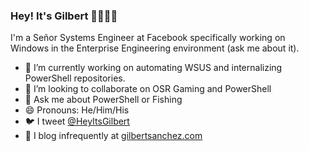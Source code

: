 ### Hey! It's Gilbert 👋🤹🏻‍♂️

I'm a Señor Systems Engineer at Facebook specifically working on Windows in the Enterprise Engineering environment (ask me about it).

- 🔭 I’m currently working on automating WSUS and internalizing PowerShell repositories.
- 👯 I’m looking to collaborate on OSR Gaming and PowerShell
- 💬 Ask me about PowerShell or Fishing
- 😄 Pronouns: He/Him/His
- 🐦 I tweet [@HeyItsGilbert](https://twitter.com/HeyItsGilbert)
- 📝 I blog infrequently at [gilbertsanchez.com](gilbertsanchez.com)

<!--
**HeyItsGilbert/HeyItsGilbert** is a ✨ _special_ ✨ repository because its `README.md` (this file) appears on your GitHub profile.

Here are some ideas to get you started:

- 🔭 I’m currently working on ...
- 🌱 I’m currently learning ...
- 👯 I’m looking to collaborate on ...
- 🤔 I’m looking for help with ...
- 💬 Ask me about ...
- 📫 How to reach me: ...
- 😄 Pronouns: ...
- ⚡ Fun fact: ...
-->
